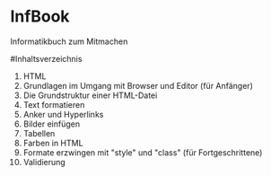 InfBook
=======

Informatikbuch zum Mitmachen

#Inhaltsverzeichnis
1. HTML
  1. Grundlagen im Umgang mit Browser und Editor (für Anfänger)
  1. Die Grundstruktur einer HTML-Datei
  1. Text formatieren
  1. Anker und Hyperlinks
  1. Bilder einfügen
  1. Tabellen
  1. Farben in HTML
  1. Formate erzwingen mit "style" und "class" (für Fortgeschrittene)
  1. Validierung
